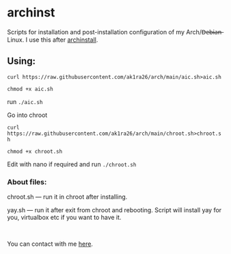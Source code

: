 # archinst
<p>Scripts for installation and post-installation configuration of my Arch/D̶e̶b̶i̶a̶n̶ Linux.
I use this after <a href="https://python-archinstall.readthedocs.io/en/latest/index.html">archinstall</a>.</p>
<h2>Using:</h2>
<p><code>curl https://raw.githubusercontent.com/ak1ra26/arch/main/aic.sh>aic.sh</code></p>
<p><code>chmod +x aic.sh</code></p>
<p>run <code>./aic.sh</code></p>
<p>Go into chroot</p>
<p><code>curl https://raw.githubusercontent.com/ak1ra26/arch/main/chroot.sh>chroot.sh</code></p>
<p><code>chmod +x chroot.sh</code></p>
<p>Edit with nano if required and run <code>./chroot.sh</code></p>
<h3>About files:</h3>
<p>chroot.sh — run it in chroot after installing.</p>
<p>yay.sh — run it after exit from chroot and rebooting. Script will install yay for you, virtualbox etc if you want to have it.</p>
<br>
<p>You can contact with me <a href="https://piven.carrd.co">here</a>.</p>
